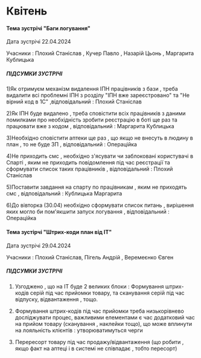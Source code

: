 # Квітень 

#### Тема зустрічі "Баги логування"

Дата зустрічі 22.04.2024
  
Учасники : Плохий Станіслав , Кучер Павло , Назарій Цьонь , Маргарита Кублицька

##### ПІДСУМКИ ЗУСТРІЧІ

1)Як отримуєм механізм видалення ІПН працівників з бази , треба видалити всі проблемні ІПН з розділу "ІПН вже зареєстровано" та "Не вірний код в 1С" ,відповідальний : Плохий Станіслав

2)Як ІПН буде видалено , треба сповістити всіх працівників з даними помилками про необхідність зробити реєстрацію в боті ще раз та працювати вже з кодом , відповідальний : Маргарита Кублицька

3)Необхідно сповістити аптеки ще раз , що якщо не внесуть в людину в план , то не буде ЗП , відповідальний : Операційка 

4)Не приходить смс , необхідно з'ясувати чи заблоковані користувачі в Спарті , яким не приходить повідомлення під час реєстрації та сформувати список таких працівників , відповідальний : Плохий Станіслав 

5)Поставити завдання на спарту по працівникам , яким не приходять смс , відповідальний : Кублицька Маргарита 

6)До вівторка (30.04) необхідно сформувати список питань , вирішення яких могло би пом'якшити запуск логування , відповідальний : Операційка 

#### Тема зустірчі "Штрих-коди план від ІТ"

Дата зустрічі 29.04.2024

Учасники : Плохий Станіслав, Пігель Андрій , Веремеєнко Євген 

##### ПІДСУМКИ ЗУСТРІЧІ

1) Узгоджено , що на ІТ буде 2 великих блоки : Формування штрих-кодів серій під час прийомки товару, та сканування серій під час відпуску, відвантаження , тощо.

2) Формування штрих-кодів під час прийомки треба низькорівнево досліджувати процес, важливими елементами є час додатковий час на прийом товару (сканування , наклейки тощо), що може вплинути на лояльність клієнтів : утворюватимуться черги 

3) Перересорт товару під час продажу/відвантаження (що робити , якщо факт на аптеці і в системі не співпадає , тобто пересорт) 
